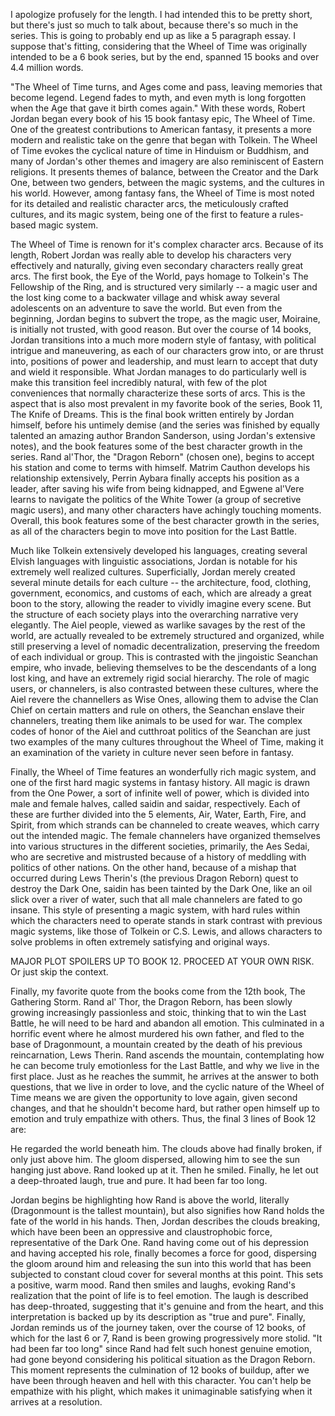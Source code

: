 I apologize profusely for the length. I had intended this to be pretty short, but there's just so much to talk about, because there's so much in the series. This is going to probably end up as like a 5 paragraph essay. I suppose that's fitting, considering that the Wheel of Time was originally intended to be a 6 book series, but by the end, spanned 15 books and over 4.4 million words.


"The Wheel of Time turns, and Ages come and pass, leaving memories that become legend. Legend fades to myth, and even myth is long forgotten when the Age that gave it birth comes again." With these words, Robert Jordan began every book of his 15 book fantasy epic, The Wheel of Time. One of the greatest contributions to American fantasy, it presents a more modern and realistic take on the genre that began with Tolkein. The Wheel of Time evokes the cyclical nature of time in Hinduism or Buddhism, and many of Jordan's other themes and imagery are also reminiscent of Eastern religions. It presents themes of balance, between the Creator and the Dark One, between two genders, between the magic systems, and the cultures in his world. However, among fantasy fans, the Wheel of Time is most noted for its detailed and realistic character arcs, the meticulously crafted cultures, and its magic system, being one of the first to feature a rules-based magic system.

The Wheel of Time is renown for it's complex character arcs. Because of its length, Robert Jordan was really able to develop his characters very effectively and naturally, giving even secondary characters really great arcs. The first book, the Eye of the World, pays homage to Tolkein's The Fellowship of the Ring, and is structured very similarly -- a magic user and the lost king come to a backwater village and whisk away several adolescents on an adventure to save the world. But even from the beginning, Jordan begins to subvert the trope, as the magic user, Moiraine, is initially not trusted, with good reason. But over the course of 14 books, Jordan transitions into a much more modern style of fantasy, with political intrigue and maneuvering, as each of our characters grow into, or are thrust into, positions of power and leadership, and must learn to accept that duty and wield it responsible. What Jordan manages to do particularly well is make this transition feel incredibly natural, with few of the plot conveniences that normally characterize these sorts of arcs. This is the aspect that is also most prevalent in my favorite book of the series, Book 11, The Knife of Dreams. This is the final book written entirely by Jordan himself, before his untimely demise (and the series was finished by equally talented an amazing author Brandon Sanderson, using Jordan's extensive notes), and the book features some of the best character growth in the series. Rand al'Thor, the "Dragon Reborn" (chosen one), begins to accept his station and come to terms with himself. Matrim Cauthon develops his relationship extensively, Perrin Aybara finally accepts his position as a leader, after saving his wife from being kidnapped, and Egwene al'Vere learns to navigate the politics of the White Tower (a group of secretive magic users), and many other characters have achingly touching moments. Overall, this book features some of the best character growth in the series, as all of the characters begin to move into position for the Last Battle.

Much like Tolkein extensively developed his languages, creating several Elvish languages with linguistic associations, Jordan is notable for his extremely well realized cultures. Superficially, Jordan merely created several minute details for each culture -- the architecture, food, clothing, government, economics, and customs of each, which are already a great boon to the story, allowing the reader to vividly imagine every scene. But the structure of each society plays into the overarching narrative very elegantly. The Aiel people, viewed as warlike savages by the rest of the world, are actually revealed to be extremely structured and organized, while still preserving a level of nomadic decentralization, preserving the freedom of each individual or group. This is contrasted with the jingoistic Seanchan empire, who invade, believing themselves to be the descendants of a long lost king, and have an extremely rigid social hierarchy. The role of magic users, or channelers, is also contrasted between these cultures, where the Aiel revere the channellers as Wise Ones, allowing them to advise the Clan Chief on certain matters and rule on others, the Seanchan enslave their channelers, treating them like animals to be used for war. The complex codes of honor of the Aiel and cutthroat politics of the Seanchan are just two examples of the many cultures throughout the Wheel of Time, making it an examination of the variety in culture never seen before in fantasy. 

Finally, the Wheel of Time features an wonderfully rich magic system, and one of the first hard magic systems in fantasy history. All magic is drawn from the One Power, a sort of infinite well of power, which is divided into male and female halves, called saidin and saidar, respectively. Each of these are further divided into the 5 elements, Air, Water, Earth, Fire, and Spirit, from which strands can be channeled to create weaves, which carry out the intended magic. The female channelers have organized themselves into various structures in the different societies, primarily, the Aes Sedai, who are secretive and mistrusted because of a history of meddling with politics of other nations. On the other hand, because of a mishap that occurred during Lews Therin's (the previous Dragon Reborn) quest to destroy the Dark One, saidin has been tainted by the Dark One, like an oil slick over a river of water, such that all male channelers are fated to go insane. This style of presenting a magic system, with hard rules within which the characters need to operate stands in stark contrast with previous magic systems, like those of Tolkein or C.S. Lewis, and allows characters to solve problems in often extremely satisfying and original ways.

MAJOR PLOT SPOILERS UP TO BOOK 12. PROCEED AT YOUR OWN RISK. Or just skip the context.

Finally, my favorite quote from the books come from the 12th book, The Gathering Storm. Rand al' Thor, the Dragon Reborn, has been slowly growing increasingly passionless and stoic, thinking that to win the Last Battle, he will need to be hard and abandon all emotion. This culminated in a horrific event where he almost murdered his own father, and fled to the base of Dragonmount, a mountain created by the death of his previous reincarnation, Lews Therin. Rand ascends the mountain, contemplating how he can become truly emotionless for the Last Battle, and why we live in the first place. Just as he reaches the summit, he arrives at the answer to both questions, that we live in order to love, and the cyclic nature of the Wheel of Time means we are given the opportunity to love again, given second changes, and that he shouldn't become hard, but rather open himself up to emotion and truly empathize with others. Thus, the final 3 lines of Book 12 are:

He regarded the world beneath him. The clouds above had finally broken, if only just above him. The gloom dispersed, allowing him to see the sun hanging just above.
Rand looked up at it. Then he smiled. Finally, he let out a deep-throated laugh, true and pure.
It had been far too long. 


Jordan begins be highlighting how Rand is above the world, literally (Dragonmount is the tallest mountain), but also signifies how Rand holds the fate of the world in his hands. Then, Jordan describes the clouds breaking, which have been been an oppressive and claustrophobic force, representative of the Dark One. Rand having come out of his depression and having accepted his role, finally becomes a force for good, dispersing the gloom around him and releasing the sun into this world that has been subjected to constant cloud cover for several months at this point. This sets a positive, warm mood. Rand then smiles and laughs, evoking Rand's realization that the point of life is to feel emotion. The laugh is described has deep-throated, suggesting that it's genuine and from the heart, and this interpretation is backed up by its description as "true and pure". Finally, Jordan reminds us of the journey taken, over the course of 12 books, of which for the last 6 or 7, Rand is been growing progressively more stolid. "It had been far too long" since Rand had felt such honest genuine emotion, had gone beyond considering his political situation as the Dragon Reborn. This moment represents the culmination of 12 books of buildup, after we have been through heaven and hell with this character. You can't help be empathize with his plight, which makes it unimaginable satisfying when it arrives at a resolution.
